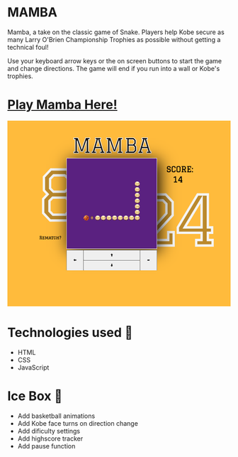 # MAMBA

Mamba, a take on the classic game of Snake. Players help Kobe secure as many Larry O'Brien Championship Trophies as possible without getting a technical foul!

Use your keyboard arrow keys or the on screen buttons to start the game and change directions. The game will end if you run into a wall or Kobe's trophies.


# [Play Mamba Here!](https://harrison-snake.netlify.app/)

![MAMBA Game Screenshot](./assets/game-screenshot.png)

# Technologies used 💾
- HTML
- CSS
- JavaScript

# Ice Box 🧊
- Add basketball animations
- Add Kobe face turns on direction change
- Add dificulty settings
- Add highscore tracker 
- Add pause function